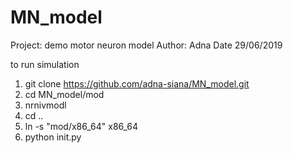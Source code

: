 # MN_model
Project: demo motor neuron model 
Author: Adna
Date 29/06/2019

to run simulation 
1. git clone https://github.com/adna-siana/MN_model.git 
2. cd MN_model/mod
3. nrnivmodl
4. cd ..  
5. ln -s "mod/x86_64" x86_64
6. python init.py 
